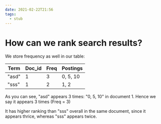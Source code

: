 ```yaml
---
date: 2021-02-22T21:56
tags: 
  - stub
---
```


# How can we rank search results?

We store frequency as well in our table:

| Term  | Doc_id | Freq | Postings |
|-------|--------|------|----------|
| "asd" | 1      | 3    | 0, 5, 10 |
| "sss" | 1      | 2    | 1, 2     |

As you can see, "asd" appears 3 times: "0, 5, 10" in document 1. Hence we say it appears 3 times (Freq = 3)

It has higher ranking than "sss" overall in the same document, since it appears thrice, whereas "sss" appears twice.
